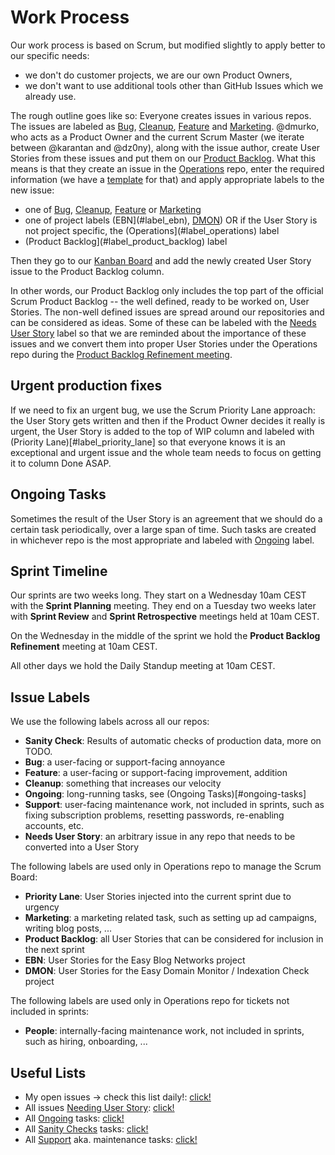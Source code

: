 # Work Process

Our work process is based on Scrum, but modified slightly to apply better to our specific needs:
 * we don't do customer projects, we are our own Product Owners,
 * we don't want to use additional tools other than GitHub Issues which we already use.

The rough outline goes like so: Everyone creates issues in various repos. The issues are labeled as [Bug](#label_bug), [Cleanup](#label_cleanup), [Feature](#label_feature) and [Marketing](#label_marketing). @dmurko, who acts as a Product Owner and the current Scrum Master (we iterate between @karantan and @dz0ny), along with the issue author, create User Stories from these issues and put them on our [Product Backlog]((https://github.com/niteoweb/operations/projects/1)). What this means is that they create an issue in the [Operations](https://github.com/niteoweb/operations/) repo, enter the required information (we have a [template](https://github.com/niteoweb/operations/blob/master/.github/ISSUE_TEMPLATE.md) for that) and apply appropriate labels to the new issue:
 * one of [Bug](#label_bug), [Cleanup](#label_cleanup), [Feature](#label_feature) or [Marketing](#label_marketing)
 * one of project labels (EBN](#label_ebn), [DMON](#label_dmon)) OR if the User Story is not project specific, the (Operations](#label_operations) label
 * (Product Backlog](#label_product_backlog) label

Then they go to our [Kanban Board](https://github.com/niteoweb/operations/projects/1) and add the newly created User Story issue to the Product Backlog column.

In other words, our Product Backlog only includes the top part of the official Scrum Product Backlog -- the well defined, ready to be worked on, User Stories. The non-well defined issues are spread around our repositories and can be considered as ideas. Some of these can be labeled with the [Needs User Story](#label_needs_user_story) label so that we are reminded about the importance of these issues and we convert them into proper User Stories under the Operations repo during the [Product Backlog Refinement meeting](#product_backlog_refinement_meeting).


## Urgent production fixes

If we need to fix an urgent bug, we use the Scrum Priority Lane approach: the User Story gets written and then if the Product Owner decides it really is urgent, the User Story is added to the top of WIP column and labeled with (Priority Lane)[#label_priority_lane] so that everyone knows it is an exceptional and urgent issue and the whole team needs to focus on getting it to column Done ASAP.


## Ongoing Tasks

Sometimes the result of the User Story is an agreement that we should do a certain task periodically, over a large span of time. Such tasks are created in whichever repo is the most appropriate and labeled with [Ongoing](#label_ongoing) label.


## Sprint Timeline

Our sprints are two weeks long. They start on a Wednesday 10am CEST with the **Sprint Planning** meeting. They end on a Tuesday two weeks later with **Sprint Review** and **Sprint Retrospective** meetings held at 10am CEST.

On the Wednesday in the middle of the sprint we hold the <a name="product_backlog_refinement_meeting"></a>**Product Backlog Refinement** meeting at 10am CEST.

All other days we hold the Daily Standup meeting at 10am CEST.


## Issue Labels

We use the following labels across all our repos:
 * <a name="label_sanity_check"></a>**Sanity Check**: Results of automatic checks of production data, more on TODO.
 * <a name="label_bug"></a>**Bug**: a user-facing or support-facing annoyance
 * <a name="label_feature"></a>**Feature**: a user-facing or support-facing improvement, addition
 * <a name="label_cleanup"></a>**Cleanup**: something that increases our velocity
 * <a name="label_ongoing"></a>**Ongoing**: long-running tasks, see (Ongoing Tasks)[#ongoing-tasks]
 * <a name="label_support"></a>**Support**: user-facing maintenance work, not included in sprints, such as fixing subscription problems, resetting passwords, re-enabling accounts, etc.
 * <a name="label_needs_user_story"></a>**Needs User Story**: an arbitrary issue in any repo that needs to be converted into a User Story

The following labels are used only in Operations repo to manage the Scrum Board:
 * <a name="label_priority_lane"></a>**Priority Lane**: User Stories injected into the current sprint due to urgency
 * <a name="label_marketing"></a>**Marketing**: a marketing related task, such as setting up ad campaigns, writing blog posts, ...
 * <a name="label_product_backlog"></a>**Product Backlog**: all User Stories that can be considered for inclusion in the next sprint
 * <a name="label_ebn"></a>**EBN**: User Stories for the Easy Blog Networks project
 * <a name="label_dmon"></a>**DMON**: User Stories for the Easy Domain Monitor / Indexation Check project

The following labels are used only in Operations repo for tickets not included in sprints:
 * <a name="label_people"></a>**People**: internally-facing maintenance work, not included in sprints, such as hiring, onboarding, ...


## Useful Lists

 * My open issues -> check this list daily!: [click!](https://github.com/issues/assigned)
 * All issues [Needing User Story](#label_needs_user_story): [click!](https://github.com/search?utf8=%E2%9C%93&q=is%3Aopen+label%3A%22Needs+User+Story%22+org%3Aniteoweb&type=)
 * All [Ongoing](#label_ongoing) tasks: [click!](https://github.com/search?utf8=%E2%9C%93&q=is%3Aopen+label%3A%22Ongoing%22+org%3Aniteoweb&type=)
 * All [Sanity Checks](#label_sanity_check) tasks: [click!](https://github.com/search?utf8=%E2%9C%93&q=is%3Aopen+label%3A%22Sanity+Check%22+org%3Aniteoweb&type=)
 * All [Support](#label_support) aka. maintenance tasks: [click!](https://github.com/search?utf8=%E2%9C%93&q=is%3Aopen+label%3A%22Support%22+org%3Aniteoweb&type=)


